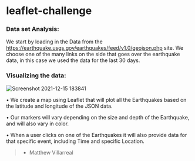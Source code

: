 # leaflet-challenge


### Data set Analysis:

We start by loading in the Data from the https://earthquake.usgs.gov/earthquakes/feed/v1.0/geojson.php site. We choose one of the many links on the side that goes over the earthquake data, in this case we used the data for the last 30 days.

### Visualizing the data:

![Screenshot 2021-12-15 183841](https://user-images.githubusercontent.com/81705144/146286707-5f7ebb0a-8284-45a9-bea1-bcd441ae6f3c.png)

• We create a map using Leaflet that will plot all the Earthquakes based on the latitude and longitude of the JSON data.

• Our markers will vary depending on the size and depth of the Earthquake, and will also vary in color. 

• When a user clicks on one of the Earthquakes it will also provide data for that specific event, including Time and specific Location.

>- Matthew Villarreal
